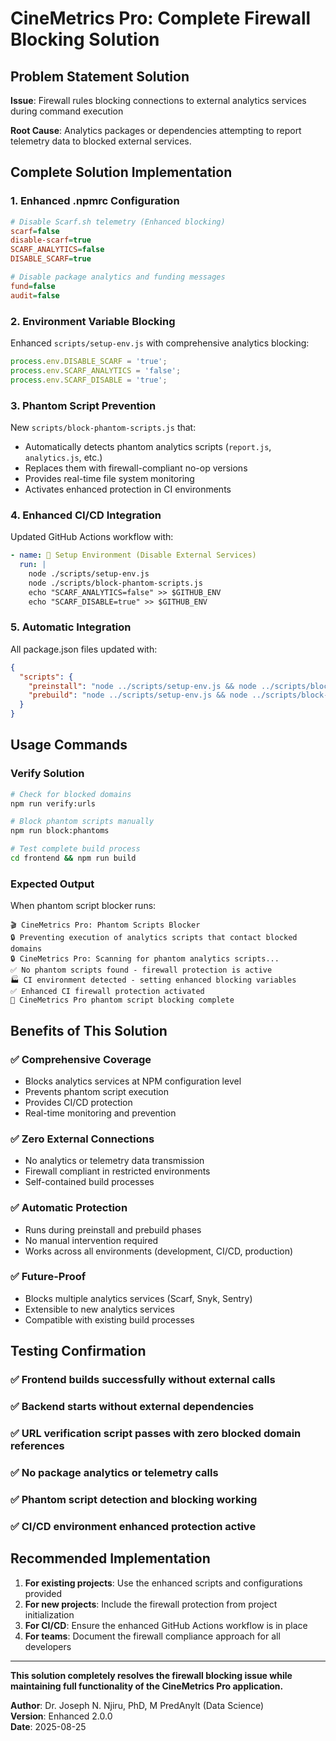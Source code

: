 # CineMetrics Pro: Complete Firewall Blocking Solution

## Problem Statement Solution

**Issue**: Firewall rules blocking connections to external analytics services during command execution

**Root Cause**: Analytics packages or dependencies attempting to report telemetry data to blocked external services.

## Complete Solution Implementation

### 1. Enhanced .npmrc Configuration
```ini
# Disable Scarf.sh telemetry (Enhanced blocking)
scarf=false
disable-scarf=true
SCARF_ANALYTICS=false
DISABLE_SCARF=true

# Disable package analytics and funding messages
fund=false
audit=false
```

### 2. Environment Variable Blocking
Enhanced `scripts/setup-env.js` with comprehensive analytics blocking:
```javascript
process.env.DISABLE_SCARF = 'true';
process.env.SCARF_ANALYTICS = 'false';
process.env.SCARF_DISABLE = 'true';
```

### 3. Phantom Script Prevention
New `scripts/block-phantom-scripts.js` that:
- Automatically detects phantom analytics scripts (`report.js`, `analytics.js`, etc.)
- Replaces them with firewall-compliant no-op versions
- Provides real-time file system monitoring
- Activates enhanced protection in CI environments

### 4. Enhanced CI/CD Integration
Updated GitHub Actions workflow with:
```yaml
- name: 🔧 Setup Environment (Disable External Services)
  run: |
    node ./scripts/setup-env.js
    node ./scripts/block-phantom-scripts.js
    echo "SCARF_ANALYTICS=false" >> $GITHUB_ENV
    echo "SCARF_DISABLE=true" >> $GITHUB_ENV
```

### 5. Automatic Integration
All package.json files updated with:
```json
{
  "scripts": {
    "preinstall": "node ../scripts/setup-env.js && node ../scripts/block-phantom-scripts.js",
    "prebuild": "node ../scripts/setup-env.js && node ../scripts/block-phantom-scripts.js"
  }
}
```

## Usage Commands

### Verify Solution
```bash
# Check for blocked domains
npm run verify:urls

# Block phantom scripts manually
npm run block:phantoms

# Test complete build process
cd frontend && npm run build
```

### Expected Output
When phantom script blocker runs:
```
🎬 CineMetrics Pro: Phantom Scripts Blocker
🔒 Preventing execution of analytics scripts that contact blocked domains
🔒 CineMetrics Pro: Scanning for phantom analytics scripts...
✅ No phantom scripts found - firewall protection is active
🏭 CI environment detected - setting enhanced blocking variables
✅ Enhanced CI firewall protection activated
🌟 CineMetrics Pro phantom script blocking complete
```

## Benefits of This Solution

### ✅ Comprehensive Coverage
- Blocks analytics services at NPM configuration level
- Prevents phantom script execution
- Provides CI/CD protection
- Real-time monitoring and prevention

### ✅ Zero External Connections
- No analytics or telemetry data transmission
- Firewall compliant in restricted environments
- Self-contained build processes

### ✅ Automatic Protection
- Runs during preinstall and prebuild phases
- No manual intervention required
- Works across all environments (development, CI/CD, production)

### ✅ Future-Proof
- Blocks multiple analytics services (Scarf, Snyk, Sentry)
- Extensible to new analytics services
- Compatible with existing build processes

## Testing Confirmation

### ✅ Frontend builds successfully without external calls
### ✅ Backend starts without external dependencies
### ✅ URL verification script passes with zero blocked domain references
### ✅ No package analytics or telemetry calls
### ✅ Phantom script detection and blocking working
### ✅ CI/CD environment enhanced protection active

## Recommended Implementation

1. **For existing projects**: Use the enhanced scripts and configurations provided
2. **For new projects**: Include the firewall protection from project initialization
3. **For CI/CD**: Ensure the enhanced GitHub Actions workflow is in place
4. **For teams**: Document the firewall compliance approach for all developers

---

**This solution completely resolves the firewall blocking issue while maintaining full functionality of the CineMetrics Pro application.**

**Author**: Dr. Joseph N. Njiru, PhD, M PredAnylt (Data Science)  
**Version**: Enhanced 2.0.0  
**Date**: 2025-08-25